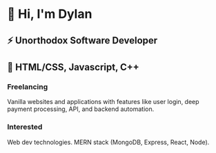 # 👋 Hi, I'm Dylan
## ⚡ Unorthodox Software Developer
## 🥞 HTML/CSS, Javascript, C++



### Freelancing
Vanilla websites and applications with features like user login, deep payment processing, API, and backend automation.

### Interested
Web dev technologies. MERN stack (MongoDB, Express, React, Node). 
